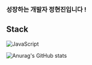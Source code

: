 ### 성장하는 개발자 정현진입니다 !

## Stack

<img alt="JavaScript" src ="https://img.shields.io/badge/JavaScript-#F7DF1E.svg?&style=for-the-badge&logo=JavaScript&logoColor=White"/>

![Anurag's GitHub stats](https://github-readme-stats.vercel.app/api?username=Jhin3283&show_icons=true&theme=radical)

<!--
**Jhin3283/Jhin3283** is a ✨ _special_ ✨ repository because its `README.md` (this file) appears on your GitHub profile.

Here are some ideas to get you started:

- 🔭 I’m currently working on ...
- 🌱 I’m currently learning ...
- 👯 I’m looking to collaborate on ...
- 🤔 I’m looking for help with ...
- 💬 Ask me about ...
- 📫 How to reach me: ...
- 😄 Pronouns: ...
- ⚡ Fun fact: ...
-->
